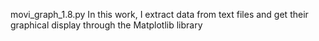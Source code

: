 movi_graph_1.8.py 
In this work, I extract data from text files and get their graphical display through the Matplotlib library
